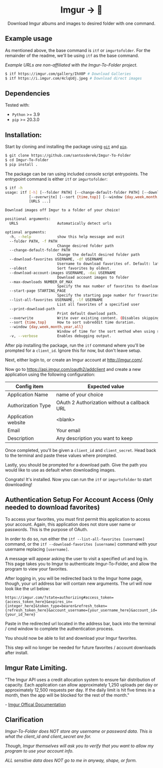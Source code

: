 <h1 align="center">Imgur -> 📁</h1>
<p align="center">Download Imgur albums and images to desired folder with one command.</p>

## Example usage

As mentioned above, the base command is `itf` or `imgurtofolder`. For the remainder of the readme, we'll be using `itf` as the base command.

*Example URLs are non-affiliated with the Imgur-To-Folder project.*

```bash
$ itf https://imgur.com/gallery/IhX0P # Download Galleries
$ itf https://i.imgur.com/4clqUdj.jpeg # Download direct images
```

## Dependencies

Tested with:

- `Python` >= 3.9
- `pip` >= 20.3.0

## Installation:

Start by cloning and installing the package using [`git`](https://git-scm.com/) and [`pip`](https://pypi.org/project/pip/).

```bash
$ git clone https://github.com/santosderek/Imgur-To-Folder
$ cd Imgur-To-Folder
$ pip install .
```

The package can be ran using included console script entrypoints. The entrypoint command is either `itf` or `imgurtofolder`:

```bash
$ itf -h
usage: itf [-h] [--folder PATH] [--change-default-folder PATH] [--download-favorites USERNAME] [--oldest] [--download-account-images USERNAME] [--max-downloads NUMBER_OF_MAX] [--start-page STARTING_PAGE] [--list-all-favorites USERNAME] [--print-download-path]
           [--overwrite] [--sort {time,top}] [--window {day,week,month,year,all}] [-v]
           [URLS ...]

Download images off Imgur to a folder of your choice!

positional arguments:
  URLS                  Automatically detect urls

optional arguments:
  -h, --help            show this help message and exit
  --folder PATH, -f PATH
                        Change desired folder path
  --change-default-folder PATH
                        Change the default desired folder path
  --download-favorites USERNAME, -df USERNAME
                        Username to download favorites of. Default: latest
  --oldest              Sort favorites by oldest.
  --download-account-images USERNAME, -dai USERNAME
                        Download account images to folder
  --max-downloads NUMBER_OF_MAX
                        Specify the max number of favorites to download
  --start-page STARTING_PAGE
                        Specify the starting page number for fravorites
  --list-all-favorites USERNAME, -lf USERNAME
                        List all favorites of a specified user
  --print-download-path
                        Print default download path.
  --overwrite           Write over existing content. (Disables skipping.)
  --sort {time,top}     How to sort subreddit time duration.
  --window {day,week,month,year,all}
                        Window of time for the sort method when using subreddit links. (Append "--sort top")
  -v, --verbose         Enables debugging output.
```

After pip installing the package, run the `itf` command where you'll be prompted for a `client_id`. Ignore this for now, but don't leave setup.

Next, either login to, or create an Imgur account at http://imgur.com/.

Now go to https://api.imgur.com/oauth2/addclient and create a new application using the following configuration:

| Config item | Expected value |
| ----------- | -------------- |
| Application Name | name of your choice |
| Authorization Type | OAuth 2 Authorization without a callback URL |
| Application website | \<blank\> |
| Email | Your email |
| Description | Any description you want to keep |


Once completed, you'll be given a `client_id` and `client_secret`. Head back to the terminal and paste these values where prompted.

Lastly, you should be prompted for a download path. Give the path you would like to use as default when downloading images.

Congrats! It's installed. Now you can run the `itf` or `imgurtofolder` to start downloading!

## Authentication Setup For Account Access (Only needed to download favorites)

To access your favorites, you must first permit this application to access your account. Again, this application does not store user name or passwords. This is the purpose of OAuth.

In order to do so, run either the `itf --list-all-favorites [username]` command, or the `itf --download-favorites [username]` command with your username replacing `[username]`.

A message will appear asking the user to visit a specified url and log in. This page takes you to Imgur to authenticate Imgur-To-Folder, and allow the program to view your favorites.

After logging in, you will be redirected back to the Imgur home page, though, your url address bar will contain new arguments. The url will now look like the url below:

`https://imgur.com/?state=authorizing#access_token={access_token_here}&expires_in={integer_here}&token_type=bearer&refresh_token={refresh_token_here}&account_username={your_username_here}&account_id={your_id_here}`

Paste in the redirected url located in the address bar, back into the terminal / cmd window to complete the authentication process.

You should now be able to list and download your Imgur favorites.

This step will no longer be needed for future favorites / account downloads after install.

## Imgur Rate Limiting.

"The Imgur API uses a credit allocation system to ensure fair distribution of capacity. Each application can allow approximately 1,250 uploads per day or approximately 12,500 requests per day. If the daily limit is hit five times in a month, then the app will be blocked for the rest of the month."

\- [Imgur Offical Documentation](https://apidocs.imgur.com/)

## Clarification

*Imgur-To-Folder does NOT store any username or password data. This is what the client_id and client_secret are for.*

*Though, Imgur themselves will ask you to verify that you want to allow my program to use your account info.*

*ALL sensitive data does NOT go to me in anyway, shape, or form.*

